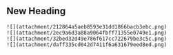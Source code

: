 
## New Heading
```image-layout-masonry-2
![](attachment/212864a5aeb8593e31dd1866bacb3ebc.png) 
![](attachment/2ec9a6d3a88a9064fbff71355e0749e1.png) 
![](attachment/32bed32d49e786f617cc722679be3c5c.png)
![](attachment/daff335cd042d7411f6a631679eed8ed.png)
```
